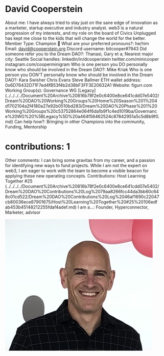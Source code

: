 # David Cooperstein

About me: I have always tried to stay just on the sane edge of innovation as a marketer, startup executive and industry analyst. web3 is a natural progression of my interests, and my role on the board of Civics Unplugged has kept me close to the kids that will change the world for the better. 
Member Type: Champion 🙌
What are your preferred pronouns?: he/him
Email: david@cooperstein.org
Discord username: bitcooper#7943
Did someone refer you to the Dream DAO?: Thanasi, Gary et a;
Nearest major city: Seattle
Social handles: linkedin/in/dcooperstein
twitter.com/minicooper
instagram.com/cooperminigram
Who is one person you DO personally know who should be involved in the Dream DAO?: Mike Kriak
Who is one person you DON'T personally know who should be involved in the Dream DAO?: Kara Swisher
Chris Evans
Steve Ballmer
ETH wallet address: 0x6D76432D71F7ed4fB53f4b2d38bF3FF3E20632A1
Website: figurr.com
Working Group(s): Governance WG [Legacy] (../../../../Document%20Archive%20816b78f2e0c6400e8ce641cdd07e5402/Dream%20DAO%20Working%20Groups%20Home%20Season%201%204d1702104a2f4180a27e92b0510bd283/Dream%20DAO%20Phase%201%20Working%20Groups%20c53752864e064f6da1b9f1c4ed1019ba/Governance%20WG%20%5BLegacy%5D%20a464f56462524c87842951a5c5d8b9f0.md)
Can help how?: Bringing in other Champions into the community, Funding, Mentorship
# contributions: 1
Other comments: I can bring some gravitas from my career, and a passion for identifying new ways to fund projects. While I am not the expert on web3, I am eager to work with the team to become a visible beacon for applying these new operating concepts. 
Contributions: Host Learning Together #25 (../../../../Document%20Archive%20816b78f2e0c6400e8ce641cdd07e5402/Dream%20DAO%20Contributions%20Log%2079aa8266fcc44da3bb60c648c01cd522/Dream%20DAO%20Contributions%20Log%2046af1690c22047cb80036ece87901675/Host%20Learning%20Together%20#25%20106edfab453b45148212255fdaf4adef.md)
I am a...: Founder, Hyperconnector, Marketer, advisor

![Untitled](David%20Cooperstein%20637503f7e7b54fda80c94f833135e485/Untitled.png)